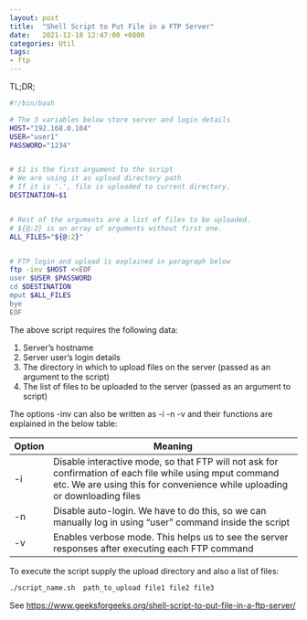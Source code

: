 ```yaml
---
layout: post
title:  "Shell Script to Put File in a FTP Server"
date:   2021-12-18 12:47:00 +0800
categories: Util
tags:
- ftp
---
```


TL;DR;

```sh
#!/bin/bash

# The 3 variables below store server and login details
HOST="192.168.0.104"
USER="user1"
PASSWORD="1234"


# $1 is the first argument to the script
# We are using it as upload directory path
# If it is '.', file is uploaded to current directory.
DESTINATION=$1


# Rest of the arguments are a list of files to be uploaded.
# ${@:2} is an array of arguments without first one.
ALL_FILES="${@:2}"


# FTP login and upload is explained in paragraph below
ftp -inv $HOST <<EOF
user $USER $PASSWORD
cd $DESTINATION
mput $ALL_FILES
bye
EOF
```


The above script requires the following data:

1. Server’s hostname
2. Server user’s login details
3. The directory in which to upload files on the server (passed as an argument to the script)
4. The list of files to be uploaded to the server (passed as an argument to script)


The options -inv can also be written as -i -n -v and their functions are explained in the below table:

| Option  |	Meaning |
|---------|---------|
|-i	      | Disable interactive mode, so that FTP will not ask for confirmation of each file while using mput command etc. We are using this for convenience while uploading or downloading files |
|-n	      | Disable auto-login. We have to do this, so we can manually log in using “user” command inside the script |
|-v       | Enables verbose mode. This helps us to see the server responses after executing each FTP command |

To execute the script supply the upload directory and also a list of files:

```sh
./script_name.sh  path_to_upload file1 file2 file3
```

See https://www.geeksforgeeks.org/shell-script-to-put-file-in-a-ftp-server/
